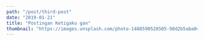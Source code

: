 ```yaml
---
path: "/post/third-post"
date: "2019-01-21"
title: "Postingan Ketigaku gan"
thumbnail: "https://images.unsplash.com/photo-1488590528505-98d2b5aba04b?ixlib=rb-1.2.1&ixid=eyJhcHBfaWQiOjEyMDd9&auto=format&fit=crop&w=1950&q=80"
---
```

